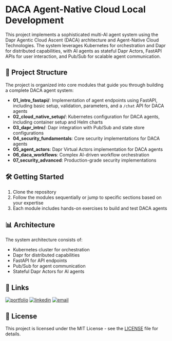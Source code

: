# DACA Agent-Native Cloud Local Development

This project implements a sophisticated multi-AI agent system using the Dapr Agentic Cloud Ascent (DACA) architecture and Agent-Native Cloud Technologies. The system leverages Kubernetes for orchestration and Dapr for distributed capabilities, with AI agents as stateful Dapr Actors, FastAPI APIs for user interaction, and Pub/Sub for scalable agent communication.

## 🚀 Project Structure

The project is organized into core modules that guide you through building a complete DACA agent system:

- **01_intro_fastapi/**: Implementation of agent endpoints using FastAPI, including basic setup, validation, parameters, and a `/chat` API for DACA agents
- **02_cloud_native_setup/**: Kubernetes configuration for DACA agents, including container setup and Helm charts
- **03_dapr_intro/**: Dapr integration with Pub/Sub and state store configurations
- **04_security_fundamentals**: Core security implementations for DACA agents
- **05_agent_actors**: Dapr Virtual Actors implementation for DACA agents
- **06_daca_workflows**: Complex AI-driven workflow orchestration
- **07_security_advanced**: Production-grade security implementations

## 🛠️ Getting Started

1. Clone the repository
2. Follow the modules sequentially or jump to specific sections based on your expertise
3. Each module includes hands-on exercises to build and test DACA agents

## 📊 Architecture

The system architecture consists of:

- Kubernetes cluster for orchestration
- Dapr for distributed capabilities
- FastAPI for API endpoints
- Pub/Sub for agent communication
- Stateful Dapr Actors for AI agents

## 🔗 Links

[![portfolio](https://img.shields.io/badge/portfolio-000?style=for-the-badge&logo=vercel&logoColor=white)](https://portfolio-woad-sigma-11.vercel.app/)
[![linkedin](https://img.shields.io/badge/linkedin-0A66C2?style=for-the-badge&logo=linkedin&logoColor=white)](https://www.linkedin.com/in/ajmal-ai-engineer/)
[![email](https://img.shields.io/badge/email-D14836?style=for-the-badge&logo=gmail&logoColor=white)](mailto:aknizamani@gmail.com)

## 📝 License

This project is licensed under the MIT License - see the [LICENSE](LICENSE) file for details.
